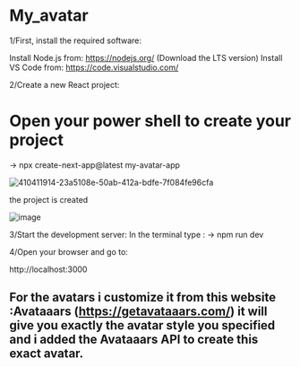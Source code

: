 # My_avatar

1/First, install the required software:

Install Node.js from: https://nodejs.org/ (Download the LTS version)
Install VS Code from: https://code.visualstudio.com/

2/Create a new React project:
# Open your power shell  to create your project
->  npx create-next-app@latest my-avatar-app


![410411914-23a5108e-50ab-412a-bdfe-7f084fe96cfa](https://github.com/user-attachments/assets/9ca3e9a3-8b86-41fd-a67f-70526c452ac1)


the project is created 

![image](https://github.com/user-attachments/assets/07a01540-39d8-4a92-9085-d8172718b016)


3/Start the development server:
In the terminal type : 
-> npm run dev

4/Open your browser and go to:

http://localhost:3000

## For the avatars i customize it from this website :Avataaars (https://getavataaars.com/) it will give you exactly the avatar style you specified and i added  the Avataaars API to create this exact avatar.

